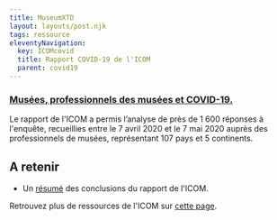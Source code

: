```yaml
---
title: MuseumXTD
layout: layouts/post.njk
tags: ressource
eleventyNavigation:
  key: ICOMcovid
  title: Rapport COVID-19 de l'ICOM
  parent: covid19
---
```

### [Musées, professionnels des musées et COVID-19.](https://icom.museum/wp-content/uploads/2020/05/Rapport-musées-et-COVID-19-1.pdf)

Le rapport de l'ICOM a permis l’analyse de près de 1 600 réponses à l'enquête, recueillies entre le 7 avril 2020 et le 7 mai 2020 auprès des professionnels de musées, représentant 107 pays et 5 continents. 

## A retenir
- Un [résumé](https://icom.museum/fr/covid-19/enquetes-et-donnees/survey-museums-and-museum-professionals/) des conclusions du rapport de l'ICOM. 
  
Retrouvez plus de ressources de l'ICOM sur [cette page](https://icom.museum/fr/ressources/). 